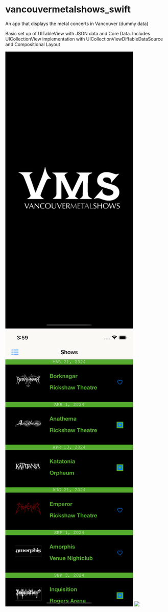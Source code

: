 # vancouvermetalshows_swift
An app that displays the metal concerts in Vancouver (dummy data)

Basic set up of UITableView with JSON data and Core Data. Includes UICollectionView implementation with UICollectionViewDiffableDataSource and Compositional Layout

<img src="https://github.com/nour-habib/vancouvermetalshows_swift/blob/main/launch.png" width="400">
<img src="https://github.com/nour-habib/vancouvermetalshows_swift/blob/main/shows.png" width="400">
<img src="https://github.com/nour-habib/vancouvermetalshows_swift/blob/main/favh.png" width="400">
